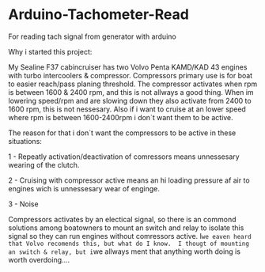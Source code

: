 # Arduino-Tachometer-Read
For reading tach signal from generator with arduino

Why i started this project:

My Sealine F37 cabincruiser has two Volvo Penta KAMD/KAD 43 engines with turbo intercoolers & compressor. Compressors primary use is for boat to easier reach/pass planing threshold. The compressor activates when rpm is between 1600 & 2400 rpm, and this is not allways a good thing.
When im lowering speed/rpm and are slowing down they also activate from 2400 to 1600 rpm, this is not nessesary. Also if i want to cruise at an lower speed where rpm is between 1600-2400rpm i don`t want them to be active.

The reason for that i don`t want the compressors to be active in these situations: 

1 - Repeatly activation/deactivation of comressors means unnessesary wearing of the clutch.

2 - Cruising with compressor active means an hi loading pressure af air to engines wich is unnessesary wear of enginge.

3 - Noise

Compressors activates by an electical signal, so there is an commond solutions among boatowners to mount an switch and relay to isolate this signal so they can run engines without comressors active. I`we eaven heard that Volvo recomends this, but what do I know. 
I thougt of mounting an switch & relay, but i`we allways ment that anything worth doing is worth overdoing.... 

